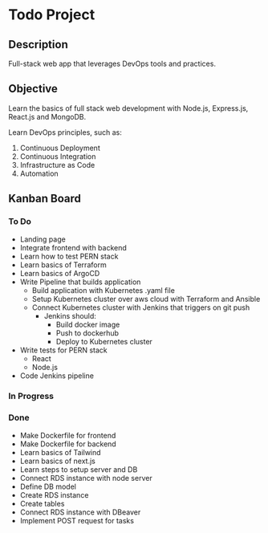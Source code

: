# Todo Project

## Description
Full-stack web app that leverages DevOps tools and practices.

## Objective

Learn the basics of full stack web development with Node.js, Express.js, React.js and MongoDB.

Learn DevOps principles, such as:

1. Continuous Deployment
2. Continuous Integration
3. Infrastructure as Code
4. Automation

## Kanban Board

### To Do
- Landing page
- Integrate frontend with backend
- Learn how to test PERN stack
- Learn basics of Terraform
- Learn basics of ArgoCD
- Write Pipeline that builds application
    - Build application with Kubernetes .yaml file
    - Setup Kubernetes cluster over aws cloud with Terraform and Ansible
    - Connect Kubernetes cluster with Jenkins that triggers on git push
        - Jenkins should:
            - Build docker image
            - Push to dockerhub
            - Deploy to Kubernetes cluster
- Write tests for PERN stack
    - React
    - Node.js
- Code Jenkins pipeline

### In Progress

### Done
- Make Dockerfile for frontend
- Make Dockerfile for backend
- Learn basics of Tailwind
- Learn basics of next.js
- Learn steps to setup server and DB
- Connect RDS instance with node server
- Define DB model
- Create RDS instance
- Create tables
- Connect RDS instance with DBeaver
- Implement POST request for tasks
